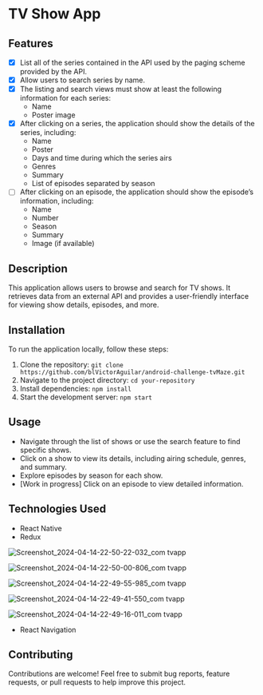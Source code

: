 # TV Show App

## Features

- [X] List all of the series contained in the API used by the paging scheme provided by the API.
- [X] Allow users to search series by name.
- [X] The listing and search views must show at least the following information for each series:
  - Name
  - Poster image
- [X] After clicking on a series, the application should show the details of the series, including:
  - Name
  - Poster
  - Days and time during which the series airs
  - Genres
  - Summary
  - List of episodes separated by season
- [ ] After clicking on an episode, the application should show the episode’s information, including:
  - Name
  - Number
  - Season
  - Summary
  - Image (if available)

## Description

This application allows users to browse and search for TV shows. It retrieves data from an external API and provides a user-friendly interface for viewing show details, episodes, and more.

## Installation

To run the application locally, follow these steps:

1. Clone the repository: `git clone https://github.com/blVictorAguilar/android-challenge-tvMaze.git`
2. Navigate to the project directory: `cd your-repository`
3. Install dependencies: `npm install`
4. Start the development server: `npm start`

## Usage

- Navigate through the list of shows or use the search feature to find specific shows.
- Click on a show to view its details, including airing schedule, genres, and summary.
- Explore episodes by season for each show.
- [Work in progress] Click on an episode to view detailed information.

## Technologies Used

- React Native
- Redux

![Screenshot_2024-04-14-22-50-22-032_com tvapp](https://github.com/blVictorAguilar/android-challenge-tvMaze/assets/45950708/c318b97c-1b67-43f4-915f-797db1f51c8c)


![Screenshot_2024-04-14-22-50-00-806_com tvapp](https://github.com/blVictorAguilar/android-challenge-tvMaze/assets/45950708/4b611418-3d7e-4736-a0e7-578e19b4a4cb)


![Screenshot_2024-04-14-22-49-55-985_com tvapp](https://github.com/blVictorAguilar/android-challenge-tvMaze/assets/45950708/c886a061-67bb-4a6e-8d22-9b4c33ba2fbb)


![Screenshot_2024-04-14-22-49-41-550_com tvapp](https://github.com/blVictorAguilar/android-challenge-tvMaze/assets/45950708/ae0ef5f6-d136-4a8e-9f88-1be756be3cdc)


![Screenshot_2024-04-14-22-49-16-011_com tvapp](https://github.com/blVictorAguilar/android-challenge-tvMaze/assets/45950708/821a9674-c79d-4bb6-81dd-ff7ee19c8ce8)

- React Navigation

## Contributing

Contributions are welcome! Feel free to submit bug reports, feature requests, or pull requests to help improve this project.




